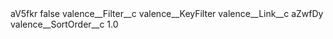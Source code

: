 <?xml version="1.0" encoding="UTF-8"?>
<CustomMetadata xmlns="http://soap.sforce.com/2006/04/metadata" xmlns:xsi="http://www.w3.org/2001/XMLSchema-instance" xmlns:xsd="http://www.w3.org/2001/XMLSchema">
    <label>aV5fkr</label>
    <protected>false</protected>
    <values>
        <field>valence__Filter__c</field>
        <value xsi:type="xsd:string">valence__KeyFilter</value>
    </values>
    <values>
        <field>valence__Link__c</field>
        <value xsi:type="xsd:string">aZwfDy</value>
    </values>
    <values>
        <field>valence__SortOrder__c</field>
        <value xsi:type="xsd:double">1.0</value>
    </values>
</CustomMetadata>
